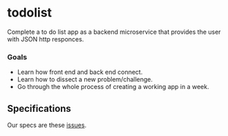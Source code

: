 # todolist

Complete a to do list app as a backend microservice that provides the user with
JSON http responces.

### Goals

- Learn how front end and back end connect.
- Learn how to dissect a new problem/challenge.
- Go through the whole process of creating a working app in a week.

## Specifications

Our specs are these [issues](https://github.com/lilvina/todolist/issues?utf8=%E2%9C%93&q=milestone%3Aspec).
